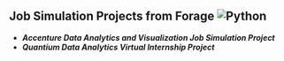## Job Simulation Projects from Forage ![Python](https://img.shields.io/badge/Python-3776AB?style=flat&logo=python&logoColor=white)

* ***Accenture Data Analytics and Visualization Job Simulation Project***
* ***Quantium Data Analytics Virtual Internship Project*** 

